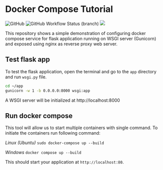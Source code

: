 # Docker Compose Tutorial

![GitHub](https://img.shields.io/github/license/mdsa3d/Tutorial-flask_gunicorn_nginx_docker-compose?style=for-the-badge)
![GitHub Workflow Status (branch)](https://img.shields.io/github/workflow/status/mdsa3d/Tutorial-flask_gunicorn_nginx_docker-compose/pages%20build%20and%20deployment/gh-pages?style=for-the-badge)
[![](https://img.shields.io/badge/docs-stable-blue?style=for-the-badge)](https://mdsa3d.github.io/Tutorial-flask_gunicorn_nginx_docker-compose/)

This repository shows a simple demonstration of configuring docker compose service for flask application running on WSGI server (Gunicorn) and exposed using nginx as reverse proxy web server.

## Test flask app

To test the flask application, open the terminal and go to the `app` directory and run `wsgi.py` file.

```sh
cd ~/app
gunicorn -w 1 -b 0.0.0.0:8000 wsgi:app
```
A WSGI server will be initialized at http://localhost:8000

## Run docker compose

This tool will allow us to start multiple containers with single command. To initiate the containers run following command:

*Linux (Ubuntu)*         `sudo docker-compose up --build` 

*Windows*                `docker compose up --build`

This should start your application at `http://localhost:80`.
